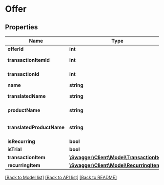 # Offer

## Properties
Name | Type | Description | Notes
------------ | ------------- | ------------- | -------------
**offerId** | **int** | Offer Id | [optional] 
**transactionItemId** | **int** | Transaction Item Id | [optional] 
**transactionId** | **int** | Transaction Id | [optional] 
**name** | **string** | Offer Name | [optional] 
**translatedName** | **string** | Translated Offer Name | [optional] 
**productName** | **string** | Product Name | [optional] 
**translatedProductName** | **string** | Translated Product Name | [optional] 
**isRecurring** | **bool** |  | [optional] 
**isTrial** | **bool** |  | [optional] 
**transactionItem** | [**\Swagger\Client\Model\TransactionItem**](TransactionItem.md) |  | [optional] 
**recurringItem** | [**\Swagger\Client\Model\RecurringItem**](RecurringItem.md) |  | [optional] 

[[Back to Model list]](../README.md#documentation-for-models) [[Back to API list]](../README.md#documentation-for-api-endpoints) [[Back to README]](../README.md)


